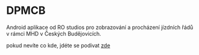 # DPMCB

Android aplikace od RO studios pro zobrazování a procházení jízdních řádů v rámci MHD v Českých Budějovicích.

pokud nevíte co kde, jdéte se podivat [zde](https://github.com/jaro-jaro/DPMCB/discussions/133#discussion-5045148)
